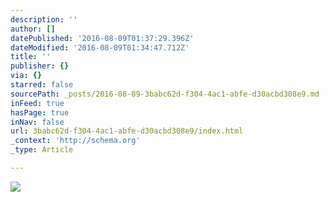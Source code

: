 ```yaml
---
description: ''
author: []
datePublished: '2016-08-09T01:37:29.396Z'
dateModified: '2016-08-09T01:34:47.712Z'
title: ''
publisher: {}
via: {}
starred: false
sourcePath: _posts/2016-08-09-3babc62d-f304-4ac1-abfe-d30acbd308e9.md
inFeed: true
hasPage: true
inNav: false
url: 3babc62d-f304-4ac1-abfe-d30acbd308e9/index.html
_context: 'http://schema.org'
_type: Article

---
```

![](https://the-grid-user-content.s3-us-west-2.amazonaws.com/784562fb-3e73-4d66-b5b0-7e3151194535.jpg)